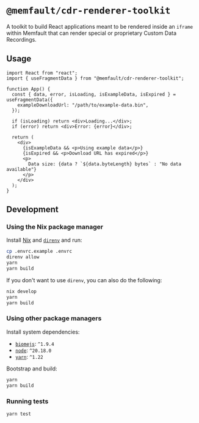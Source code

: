 # `@memfault/cdr-renderer-toolkit`

A toolkit to build React applications meant to be rendered inside an `iframe`
within Memfault that can render special or proprietary Custom Data Recordings.

## Usage

```tsx
import React from "react";
import { useFragmentData } from "@memfault/cdr-renderer-toolkit";

function App() {
  const { data, error, isLoading, isExampleData, isExpired } = useFragmentData({
    exampleDownloadUrl: "/path/to/example-data.bin",
  });

  if (isLoading) return <div>Loading...</div>;
  if (error) return <div>Error: {error}</div>;

  return (
    <div>
      {isExampleData && <p>Using example data</p>}
      {isExpired && <p>Download URL has expired</p>}
      <p>
        Data size: {data ? `${data.byteLength} bytes` : "No data available"}
      </p>
    </div>
  );
}
```

## Development

### Using the Nix package manager

Install [Nix](https://nixos.org/download/) and [`direnv`](https://direnv.net/) and run:

```sh
cp .envrc.example .envrc
direnv allow
yarn
yarn build
```

If you don't want to use `direnv`, you can also do the following:

```sh
nix develop
yarn
yarn build
```

### Using other package managers

Install system dependencies:

- [`biomejs`](https://biomejs.dev/): `^1.9.4`
- [`node`](https://nodejs.org/): `^20.18.0`
- [`yarn`](https://yarnpkg.com/): `^1.22`

Bootstrap and build:

```sh
yarn
yarn build
```

### Running tests

```sh
yarn test
```
